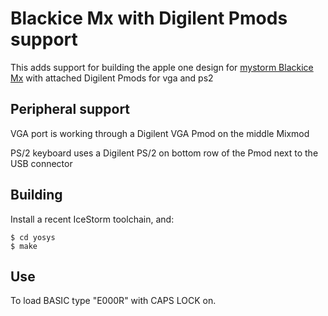 # Blackice Mx with Digilent Pmods support

This adds support for building the apple one design for [mystorm Blackice Mx](https://github.com/folknology/IceCore) with attached Digilent Pmods for vga and ps2

## Peripheral support

VGA port is working through a Digilent VGA Pmod on the middle Mixmod

PS/2 keyboard uses a Digilent PS/2 on bottom row of the Pmod next to the USB connector

## Building
Install a recent IceStorm toolchain, and:

```
$ cd yosys
$ make
```

## Use

To load BASIC type "E000R" with CAPS LOCK on.
